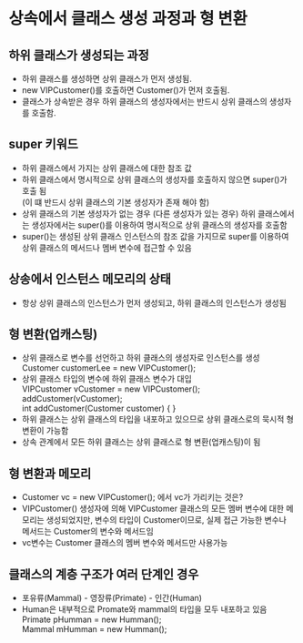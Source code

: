 # 상속에서 클래스 생성 과정과 형 변환
## 하위 클래스가 생성되는 과정
- 하위 클래스를 생성하면 상위 클래스가 먼저 생성됨.
- new VIPCustomer()를 호출하면 Customer()가 먼저 호출됨.
- 클래스가 상속받은 경우 하위 클래스의 생성자에서는 반드시 상위 클래스의 생성자를 호출함.

## super 키워드
- 하위 클래스에서 가지는 상위 클래스에 대한 참조 값
- 하위 클래스에서 명시적으로 상위 클래스의 생성자를 호출하지 않으면 super()가 호출 됨<br>
(이 떄 반드시 상위 클래스의 기본 생성자가 존재 해야 함)
- 상위 클래스의 기본 생성자가 없는 경우 (다른 생성자가 있는 경우) 하위 클래스에서는 생성자에서는 super()를 이용하여 명시적으로 상위 클래스의 생성자를 호출함
- super()는 생성된 상위 클래스 인스턴스의 참조 값을 가지므로 super를 이용하여 상위 클래스의 메서드나 멤버 변수에 접근할 수 있음

## 상송에서 인스턴스 메모리의 상태
- 항상 상위 클래스의 인스턴스가 먼저 생성되고, 하위 클래스의 인스턴스가 생성됨

## 형 변환(업캐스팅)
- 상위 클래스로 변수를 선언하고 하위 클래스의 생성자로 인스턴스를 생성<br>
Customer customerLee = new VIPCustomer();
- 상위 클래스 타입의 변수에 하위 클래스 변수가 대입<br>
VIPCustomer vCustomer = new VIPCustomer();<br>
addCustomer(vCustomer);<br>
int addCustomer(Customer customer) {
}
- 하위 클래스는 상위 클래스의 타입을 내포하고 있으므로 상위 클래스로의 묵시적 형 변환이 가능함
- 상속 관계에서 모든 하위 클래스는 상위 클래스로 형 변환(업캐스팅)이 됨

## 형 변환과 메모리
- Customer vc = new VIPCustomer(); 에서 vc가 가리키는 것은?
- VIPCustomer() 생성자에 의해 VIPCustomer 클래스의 모든 멤버 변수에 대한 메모리는 생성되었지만, 변수의 타입이 Customer이므로, 실제 접근 가능한 변수나 메서드는 Customer의 변수와 메서드임
- vc변수는 Customer 클래스의 멤버 변수와 메서드만 사용가능

## 클래스의 계층 구조가 여러 단계인 경우
- 포유류(Mammal) - 영장류(Primate) - 인간(Human)
- Human은 내부적으로 Promate와 mammal의 타입을 모두 내포하고 있음<br>
Primate pHumman = new Humman();<br>
Mammal mHumman = new Humman();

